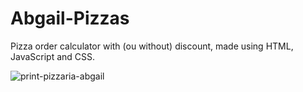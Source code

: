 # Abgail-Pizzas
Pizza order calculator with (ou without) discount, made using HTML, JavaScript and CSS.<br>


![print-pizzaria-abgail](https://github.com/user-attachments/assets/b235dca0-9803-412f-81b7-faf7d260acfc)
